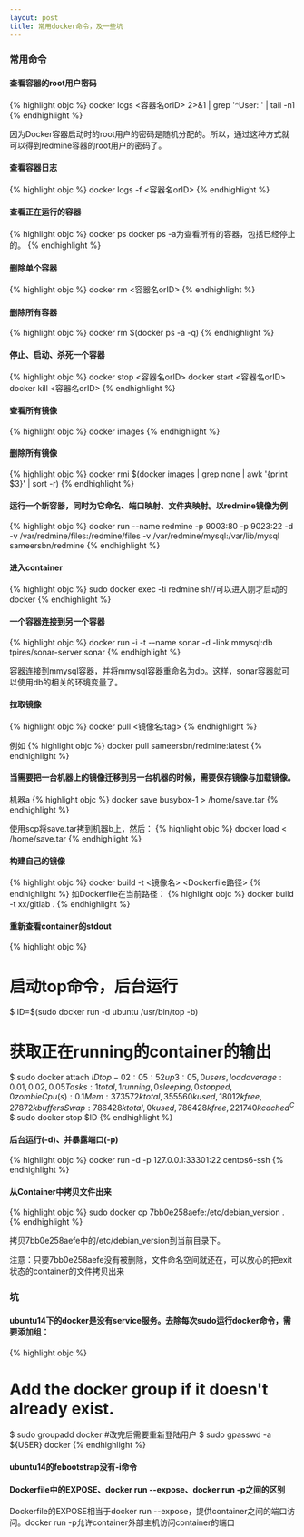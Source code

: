 ```yaml
---
layout: post
title: 常用docker命令，及一些坑
---
```


### 常用命令
 

#### 查看容器的root用户密码

{% highlight objc %}
docker logs <容器名orID> 2>&1 | grep '^User: ' | tail -n1
{% endhighlight %}

因为Docker容器启动时的root用户的密码是随机分配的。所以，通过这种方式就可以得到redmine容器的root用户的密码了。

#### 查看容器日志

{% highlight objc %}
docker logs -f <容器名orID>
{% endhighlight %}

#### 查看正在运行的容器

{% highlight objc %}
docker ps
docker ps -a为查看所有的容器，包括已经停止的。
{% endhighlight %}

#### 删除单个容器

{% highlight objc %}
docker rm <容器名orID>
{% endhighlight %}


#### 删除所有容器

{% highlight objc %}
docker rm $(docker ps -a -q)
{% endhighlight %}

#### 停止、启动、杀死一个容器

{% highlight objc %}
docker stop <容器名orID>
docker start <容器名orID>
docker kill <容器名orID>
{% endhighlight %}

#### 查看所有镜像

{% highlight objc %}
docker images
{% endhighlight %}

#### 删除所有镜像

{% highlight objc %}
docker rmi $(docker images | grep none | awk '{print $3}' | sort -r)
{% endhighlight %}

#### 运行一个新容器，同时为它命名、端口映射、文件夹映射。以redmine镜像为例

{% highlight objc %}
docker run --name redmine -p 9003:80 -p 9023:22 -d -v /var/redmine/files:/redmine/files -v /var/redmine/mysql:/var/lib/mysql sameersbn/redmine
{% endhighlight %}

#### 进入container

{% highlight objc %}
sudo docker exec -ti redmine sh//可以进入刚才启动的docker
{% endhighlight %}

#### 一个容器连接到另一个容器

{% highlight objc %}
docker run -i -t --name sonar -d -link mmysql:db   tpires/sonar-server
sonar
{% endhighlight %}

容器连接到mmysql容器，并将mmysql容器重命名为db。这样，sonar容器就可以使用db的相关的环境变量了。

#### 拉取镜像

{% highlight objc %}
docker pull <镜像名:tag>
{% endhighlight %}

例如
{% highlight objc %}
docker pull sameersbn/redmine:latest
{% endhighlight %}

#### 当需要把一台机器上的镜像迁移到另一台机器的时候，需要保存镜像与加载镜像。
机器a
{% highlight objc %}
docker save busybox-1 > /home/save.tar
{% endhighlight %}

使用scp将save.tar拷到机器b上，然后：
{% highlight objc %}
docker load < /home/save.tar
{% endhighlight %}

#### 构建自己的镜像

{% highlight objc %}
docker build -t <镜像名> <Dockerfile路径>
{% endhighlight %}
如Dockerfile在当前路径：
{% highlight objc %}
docker build -t xx/gitlab .
{% endhighlight %}

#### 重新查看container的stdout

{% highlight objc %}
# 启动top命令，后台运行
$ ID=$(sudo docker run -d ubuntu /usr/bin/top -b)
# 获取正在running的container的输出
$ sudo docker attach $ID
top - 02:05:52 up  3:05,  0 users,  load average: 0.01, 0.02, 0.05
Tasks:   1 total,   1 running,   0 sleeping,   0 stopped,   0 zombie
Cpu(s):  0.1%us,  0.2%sy,  0.0%ni, 99.7%id,  0.0%wa,  0.0%hi,  0.0%si,  0.0%st
Mem:    373572k total,   355560k used,    18012k free,    27872k buffers
Swap:   786428k total,        0k used,   786428k free,   221740k cached
^C$
$ sudo docker stop $ID
{% endhighlight %}


#### 后台运行(-d)、并暴露端口(-p)

{% highlight objc %}
docker run -d -p 127.0.0.1:33301:22 centos6-ssh
{% endhighlight %}

#### 从Container中拷贝文件出来

{% highlight objc %}
sudo docker cp 7bb0e258aefe:/etc/debian_version .
{% endhighlight %}

拷贝7bb0e258aefe中的/etc/debian_version到当前目录下。

注意：只要7bb0e258aefe没有被删除，文件命名空间就还在，可以放心的把exit状态的container的文件拷贝出来

### 坑

#### ubuntu14下的docker是没有service服务。去除每次sudo运行docker命令，需要添加组：
{% highlight objc %}
# Add the docker group if it doesn't already exist.
$ sudo groupadd docker
#改完后需要重新登陆用户
$ sudo gpasswd -a ${USER} docker
{% endhighlight %}

#### ubuntu14的febootstrap没有-i命令

#### Dockerfile中的EXPOSE、docker run --expose、docker run -p之间的区别
Dockerfile的EXPOSE相当于docker run --expose，提供container之间的端口访问。docker run -p允许container外部主机访问container的端口








